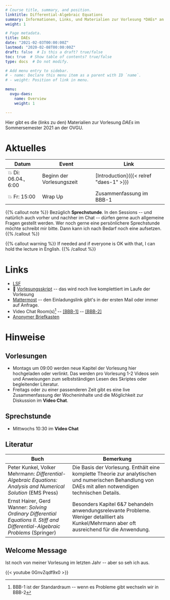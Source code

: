 ```yaml
---
# Course title, summary, and position.
linktitle: Differential-Algebraic Equations
summary: Informationen, Links, und Materialien zur Vorlesung *DAEs* an der OVGU im Sommersemester 2021
weight: 1

# Page metadata.
title: DAEs
date: "2021-02-03T00:00:00Z"
lastmod: "2020-02-08T00:00:00Z"
draft: false  # Is this a draft? true/false
toc: true  # Show table of contents? true/false
type: docs  # Do not modify.

# Add menu entry to sidebar.
# - name: Declare this menu item as a parent with ID `name`.
# - weight: Position of link in menu.

menu:
  ovgu-daes:
    name: Overview
    weight: 1

---
```


Hier gibt es die (links zu den) Materialien zur Vorlesung *DAEs* im Sommersemester 2021 an der OVGU.

# Aktuelles

| Datum | Event | Link |
| ------- | ---------- | ---- |
| :boom: Di: 06.04., 6:00 | Beginn der Vorlesungszeit |[Introduction]({{< relref "daes-1" >}}) |
| :boom: Fr: 15:00 | Wrap Up | Zusammenfassung im BBB-1 |

{{% callout note %}}
Bez&uuml;glich **Sprechstunde**. In den Sessions -- und
nat&uuml;rlich auch vorher und nachher im Chat -- d&uuml;rfen gerne auch
allgemeine Fragen gestellt werden. Wer noch gerne eine pers&ouml;nlichere
Sprechstunde m&ouml;chte schreibt mir bitte. Dann kann ich nach Bedarf noch eine
aufsetzen.
{{% /callout %}}

{{% callout warning %}}
If needed and if everyone is OK with that, I can hold the lecture in English.
{{% /callout %}}

# Links

 * [LSF](https://lsf.ovgu.de/qislsf/rds?state=verpublish&status=init&vmfile=no&publishid=174973&moduleCall=webInfo&publishConfFile=webInfo&publishSubDir=veranstaltung)
 * :blue_book: [Vorlesungsskript](https://www.janheiland.de/script-daes/index.html) -- das wird noch live komplettiert im Laufe der Vorlesung
 * [Mattermost](https://matter.math.uni-magdeburg.de/daes) -- den
   Einladungslink gibt's in der ersten Mail oder immer auf Anfrage.
 * Video Chat Room(s)[^1] -- [[BBB-1]](https://bigblue.math.uni-magdeburg.de/b/jan-heq-7qj) -- [[BBB-2]](https://bbba.mpi-magdeburg.mpg.de/b/jan-pyw-fhc)
 * [Anonymer Briefkasten](https://www2.math.uni-magdeburg.de/owncloud/index.php/s/w8j8Xaxo2dfzMIZ)

# Hinweise

## Vorlesungen

 * Montags um 09:00 werden neue Kapitel der Vorlesung hier
   hochgeladen oder verlinkt. Das werden pro Vorlesung 1-2 Videos sein und Anweisungen zum selbstst&auml;ndigen Lesen des Skriptes oder begleitender Literatur.
 * Freitags oder zu einer passenderen Zeit gibt es eine live Zusammenfassung der Wocheninhalte
   und die M&ouml;glichkeit zur Diskussion im **Video Chat**.

## Sprechstunde

 * Mittwochs 10:30 im **Video Chat**

## Literatur

| Buch | Bemerkung |
|------| ----------|
| Peter Kunkel, Volker Mehrmann: *Differential-Algebraic Equations: Analysis and Numerical Solution* (EMS Press) | Die Basis der Vorlesung. Enth&auml;lt eine komplette Theorie zur analytischen und numerischen Behandlung von DAEs mit allen notwendigen technischen Details. |
| Ernst Hairer, Gerd Wanner: *Solving Ordinary Differential Equations II. Stiff and Differential-Algebraic Problems* (Springer) | Besonders Kapitel 6&7 behandeln anwendungsrelevante Probleme. Weniger detailliert als Kunkel/Mehrmann aber oft ausreichend f&uuml;r die Anwendung. |

## Welcome Message

Ist noch von meiner Vorlesung im letzten Jahr -- aber so seh ich aus.

{{< youtube 0GnvZqdf9x0 >}}

[^1]: BBB-1 ist der Standardraum -- wenn es Probleme gibt wechseln wir in BBB-2

